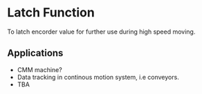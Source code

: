 # Latch Function

To latch encorder value for further use during high speed moving.

## Applications

- CMM machine?
- Data tracking in continous motion system, i.e conveyors.
- TBA
